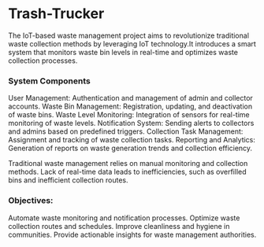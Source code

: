 # Trash-Trucker
The IoT-based waste management project aims to revolutionize traditional waste collection methods by leveraging IoT technology.It introduces a smart system that monitors waste bin levels in real-time and optimizes waste collection processes.

### System Components
User Management: Authentication and management of admin and collector accounts.
Waste Bin Management: Registration, updating, and deactivation of waste bins.
Waste Level Monitoring: Integration of sensors for real-time monitoring of waste levels.
Notification System: Sending alerts to collectors and admins based on predefined triggers.
Collection Task Management: Assignment and tracking of waste collection tasks.
Reporting and Analytics: Generation of reports on waste generation trends and collection efficiency.

Traditional waste management relies on manual monitoring and collection methods.
Lack of real-time data leads to inefficiencies, such as overfilled bins and inefficient collection routes.

### Objectives:

Automate waste monitoring and notification processes.
Optimize waste collection routes and schedules.
Improve cleanliness and hygiene in communities.
Provide actionable insights for waste management authorities.
